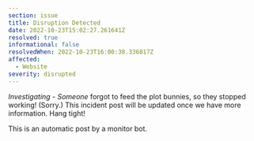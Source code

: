 ```yaml
---
section: issue
title: Disruption Detected
date: 2022-10-23T15:02:27.261641Z
resolved: true
informational: false
resolvedWhen: 2022-10-23T16:00:38.336817Z
affected:
  - Website
severity: disrupted
---
```

*Investigating* - _Someone_ forgot to feed the plot bunnies, so they stopped working! (Sorry.) This incident post will be updated once we have more information. Hang tight!

This is an automatic post by a monitor bot.
        